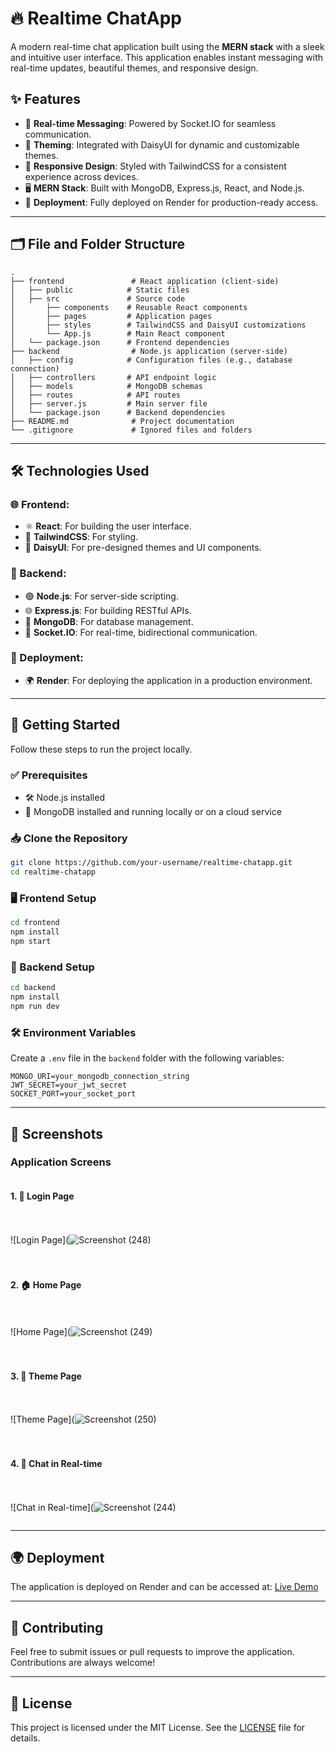 # 🔥 Realtime ChatApp

A modern real-time chat application built using the **MERN stack** with a sleek and intuitive user interface. This application enables instant messaging with real-time updates, beautiful themes, and responsive design.

## ✨ Features

- 💬 **Real-time Messaging**: Powered by Socket.IO for seamless communication.  
- 🎨 **Theming**: Integrated with DaisyUI for dynamic and customizable themes.  
- 📱 **Responsive Design**: Styled with TailwindCSS for a consistent experience across devices.  
- 🖥️ **MERN Stack**: Built with MongoDB, Express.js, React, and Node.js.  
- 🚀 **Deployment**: Fully deployed on Render for production-ready access.  

---

## 🗂️ File and Folder Structure

```
.
├── frontend               # React application (client-side)
│   ├── public            # Static files
│   ├── src               # Source code
│       ├── components    # Reusable React components
│       ├── pages         # Application pages
│       ├── styles        # TailwindCSS and DaisyUI customizations
│       └── App.js        # Main React component
│   └── package.json      # Frontend dependencies
├── backend                # Node.js application (server-side)
│   ├── config            # Configuration files (e.g., database connection)
│   ├── controllers       # API endpoint logic
│   ├── models            # MongoDB schemas
│   ├── routes            # API routes
│   ├── server.js         # Main server file
│   └── package.json      # Backend dependencies
├── README.md              # Project documentation
└── .gitignore             # Ignored files and folders
```

---

## 🛠️ Technologies Used

### 🌐 Frontend:
- ⚛️ **React**: For building the user interface.  
- 🎨 **TailwindCSS**: For styling.  
- 🌈 **DaisyUI**: For pre-designed themes and UI components.  

### 🔧 Backend:
- 🟢 **Node.js**: For server-side scripting.  
- 🌐 **Express.js**: For building RESTful APIs.  
- 🍃 **MongoDB**: For database management.  
- 🔄 **Socket.IO**: For real-time, bidirectional communication.  

### 🚀 Deployment:
- 🌍 **Render**: For deploying the application in a production environment.  

---

## 🚀 Getting Started

Follow these steps to run the project locally.

### ✅ Prerequisites
- 🛠️ Node.js installed
- 🍃 MongoDB installed and running locally or on a cloud service

### 📥 Clone the Repository
```bash
git clone https://github.com/your-username/realtime-chatapp.git
cd realtime-chatapp
```

### 🖥️ Frontend Setup
```bash
cd frontend
npm install
npm start
```

### 🔧 Backend Setup
```bash
cd backend
npm install
npm run dev
```

### 🛠️ Environment Variables
Create a `.env` file in the `backend` folder with the following variables:
```env
MONGO_URI=your_mongodb_connection_string
JWT_SECRET=your_jwt_secret
SOCKET_PORT=your_socket_port
```

---

## 📸 Screenshots

### Application Screens
<div style="display: flex; flex-direction: column; gap: 20px;">

#### 1. 🔑 Login Page
![Login Page](![Screenshot (248)](https://github.com/user-attachments/assets/d00b061c-f40f-4d98-88ad-4f51da7d0dc1)

#### 2. 🏠 Home Page
![Home Page](![Screenshot (249)](https://github.com/user-attachments/assets/682e75ff-3145-4be7-99e4-d9d4ad64bb8d)

#### 3. 🎨 Theme Page
![Theme Page](![Screenshot (250)](https://github.com/user-attachments/assets/7f2054eb-ca5f-44fd-a17f-12eeec39b61b)

#### 4. 💬 Chat in Real-time
![Chat in Real-time](![Screenshot (244)](https://github.com/user-attachments/assets/998b8369-e8b1-4b61-b253-afb32b2866e3)

</div>

---

## 🌍 Deployment
The application is deployed on Render and can be accessed at:
[Live Demo](https://your-app-url.render.com)

---

## 🤝 Contributing
Feel free to submit issues or pull requests to improve the application. Contributions are always welcome!

---

## 📜 License
This project is licensed under the MIT License. See the [LICENSE](LICENSE) file for details.
